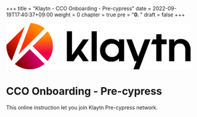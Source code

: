 +++
title = "Klaytn - CCO Onboarding - Pre-cypress"
date = 2022-09-19T17:40:37+09:00
weight = 0
chapter = true
pre = "<b>0. </b>"
draft = false
+++


![Klaytn Logo](https://raw.githubusercontent.com/trakim/pre/main/static/images/Logo-1.png)
# CCO Onboarding - Pre-cypress

This online instruction let you join Klaytn Pre-cypress network.    
